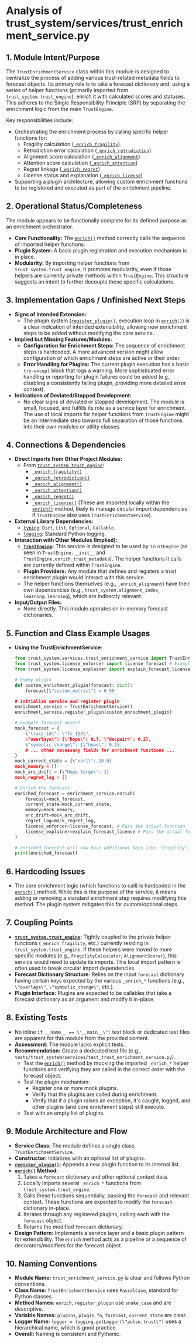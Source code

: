 # Analysis of trust_system/services/trust_enrichment_service.py

## 1. Module Intent/Purpose

The `TrustEnrichmentService` class within this module is designed to centralize the process of adding various trust-related metadata fields to forecast objects. Its primary role is to take a forecast dictionary and, using a series of helper functions (primarily imported from `trust_system.trust_engine`), enrich it with calculated scores and statuses. This adheres to the Single Responsibility Principle (SRP) by separating the enrichment logic from the main `TrustEngine`.

Key responsibilities include:
-   Orchestrating the enrichment process by calling specific helper functions for:
    -   Fragility calculation ([`_enrich_fragility`](trust_system/trust_engine.py:770))
    -   Retrodiction error calculation ([`_enrich_retrodiction`](trust_system/trust_engine.py:778))
    -   Alignment score calculation ([`_enrich_alignment`](trust_system/trust_engine.py:794))
    -   Attention score calculation ([`_enrich_attention`](trust_system/trust_engine.py:804))
    -   Regret linkage ([`_enrich_regret`](trust_system/trust_engine.py:808))
    -   License status and explanation ([`_enrich_license`](trust_system/trust_engine.py:812))
-   Supporting a plugin architecture, allowing custom enrichment functions to be registered and executed as part of the enrichment pipeline.

## 2. Operational Status/Completeness

The module appears to be functionally complete for its defined purpose as an enrichment orchestrator.
-   **Core Functionality:** The [`enrich()`](trust_system/services/trust_enrichment_service.py:17) method correctly calls the sequence of imported helper functions.
-   **Plugin System:** A basic plugin registration and execution mechanism is in place.
-   **Modularity:** By importing helper functions from `trust_system.trust_engine`, it promotes modularity, even if those helpers are currently private methods within `TrustEngine`. This structure suggests an intent to further decouple these specific calculations.

## 3. Implementation Gaps / Unfinished Next Steps

-   **Signs of Intended Extension:**
    -   The plugin system ([`register_plugin()`](trust_system/services/trust_enrichment_service.py:14), execution loop in [`enrich()`](trust_system/services/trust_enrichment_service.py:17)) is a clear indication of intended extensibility, allowing new enrichment steps to be added without modifying the core service.
-   **Implied but Missing Features/Modules:**
    -   **Configuration for Enrichment Steps:** The sequence of enrichment steps is hardcoded. A more advanced version might allow configuration of which enrichment steps are active or their order.
    -   **Error Handling for Plugins:** The current plugin execution has a basic `try-except` block that logs a warning. More sophisticated error handling or reporting for plugin failures could be added (e.g., disabling a consistently failing plugin, providing more detailed error context).
-   **Indications of Deviated/Stopped Development:**
    -   No clear signs of deviated or stopped development. The module is small, focused, and fulfills its role as a service layer for enrichment. The use of local imports for helper functions from `TrustEngine` might be an intermediate step towards full separation of those functions into their own modules or utility classes.

## 4. Connections & Dependencies

-   **Direct Imports from Other Project Modules:**
    -   From [`trust_system.trust_engine`](trust_system/trust_engine.py:21):
        -   [`_enrich_fragility()`](trust_system/trust_engine.py:770)
        -   [`_enrich_retrodiction()`](trust_system/trust_engine.py:778)
        -   [`_enrich_alignment()`](trust_system/trust_engine.py:794)
        -   [`_enrich_attention()`](trust_system/trust_engine.py:804)
        -   [`_enrich_regret()`](trust_system/trust_engine.py:808)
        -   [`_enrich_license()`](trust_system/trust_engine.py:812)
        (These are imported locally within the [`enrich()`](trust_system/services/trust_enrichment_service.py:17) method, likely to manage circular import dependencies if `TrustEngine` also uses `TrustEnrichmentService`).
-   **External Library Dependencies:**
    -   [`typing`](https://docs.python.org/3/library/typing.html): `Dict`, `List`, `Optional`, `Callable`.
    -   [`logging`](https://docs.python.org/3/library/logging.html): Standard Python logging.
-   **Interaction with Other Modules (Implied):**
    -   **[`TrustEngine`](trust_system/trust_engine.py:1):** This service is designed to be used by `TrustEngine` (as seen in `TrustEngine.__init__` and `TrustEngine.enrich_trust_metadata`). The helper functions it calls are currently defined within `TrustEngine`.
    -   **Plugin Providers:** Any module that defines and registers a trust enrichment plugin would interact with this service.
    -   The helper functions themselves (e.g., `_enrich_alignment`) have their own dependencies (e.g., `trust_system.alignment_index`, `learning.learning`), which are indirectly relevant.
-   **Input/Output Files:**
    -   None directly. This module operates on in-memory forecast dictionaries.

## 5. Function and Class Example Usages

-   **Using the TrustEnrichmentService:**
    ```python
    from trust_system.services.trust_enrichment_service import TrustEnrichmentService
    from trust_system.license_enforcer import license_forecast # Example dependency for _enrich_license
    from trust_system.license_explainer import explain_forecast_license # Example dependency

    # Dummy plugin
    def custom_enrichment_plugin(forecast: dict):
        forecast[\"custom_metric\"] = 0.99

    # Initialize service and register plugin
    enrichment_service = TrustEnrichmentService()
    enrichment_service.register_plugin(custom_enrichment_plugin)

    # Example forecast object
    mock_forecast = {
        \"trace_id\": \"fc_123\",
        \"overlays\": {\"hope\": 0.7, \"despair\": 0.2},
        \"symbolic_change\": {\"hope\": 0.1},
        # ... other necessary fields for enrichment functions ...
    }
    mock_current_state = {\"var1\": 10.0}
    mock_memory = []
    mock_arc_drift = {\"Hope Surge\": 1}
    mock_regret_log = []

    # Enrich the forecast
    enriched_forecast = enrichment_service.enrich(
        forecast=mock_forecast,
        current_state=mock_current_state,
        memory=mock_memory,
        arc_drift=mock_arc_drift,
        regret_log=mock_regret_log,
        license_enforcer=license_forecast, # Pass the actual function
        license_explainer=explain_forecast_license # Pass the actual function
    )

    # enriched_forecast will now have additional keys like 'fragility', 'alignment_score', 'license_status', 'custom_metric', etc.
    print(enriched_forecast)
    ```

## 6. Hardcoding Issues

-   The core enrichment logic (which functions to call) is hardcoded in the [`enrich()`](trust_system/services/trust_enrichment_service.py:17) method. While this is the purpose of the service, it means adding or removing a standard enrichment step requires modifying this method. The plugin system mitigates this for custom/optional steps.

## 7. Coupling Points

-   **[`trust_system.trust_engine`](trust_system/trust_engine.py:1):** Tightly coupled to the private helper functions (`_enrich_fragility`, etc.) currently residing in `trust_system.trust_engine`. If these helpers were moved to more specific modules (e.g., `FragilityCalculator`, `AlignmentScorer`), this service would need to update its imports. This local import pattern is often used to break circular import dependencies.
-   **Forecast Dictionary Structure:** Relies on the input `forecast` dictionary having certain keys expected by the various `_enrich_*` functions (e.g., `\"overlays\"`, `\"symbolic_change\"`, etc.).
-   **Plugin Interface:** Plugins are expected to be callables that take a forecast dictionary as an argument and modify it in-place.

## 8. Existing Tests

-   No inline `if __name__ == \"__main__\":` test block or dedicated test files are apparent for this module from the provided content.
-   **Assessment:** The module lacks explicit tests.
-   **Recommendation:** Create a dedicated test file (e.g., `tests/trust_system/services/test_trust_enrichment_service.py`).
    -   Test the [`enrich()`](trust_system/services/trust_enrichment_service.py:17) method by mocking the imported `_enrich_*` helper functions and verifying they are called in the correct order with the forecast object.
    -   Test the plugin mechanism:
        -   Register one or more mock plugins.
        -   Verify that the plugins are called during enrichment.
        -   Verify that if a plugin raises an exception, it's caught, logged, and other plugins (and core enrichment steps) still execute.
    -   Test with an empty list of plugins.

## 9. Module Architecture and Flow

-   **Service Class:** The module defines a single class, `TrustEnrichmentService`.
-   **Constructor:** Initializes with an optional list of plugins.
-   **[`register_plugin()`](trust_system/services/trust_enrichment_service.py:14):** Appends a new plugin function to its internal list.
-   **[`enrich()`](trust_system/services/trust_enrichment_service.py:17) Method:**
    1.  Takes a `forecast` dictionary and other optional context data.
    2.  Locally imports several `_enrich_*` functions from `trust_system.trust_engine`.
    3.  Calls these functions sequentially, passing the `forecast` and relevant context. These functions are expected to modify the `forecast` dictionary in-place.
    4.  Iterates through any registered plugins, calling each with the `forecast` object.
    5.  Returns the modified `forecast` dictionary.
-   **Design Pattern:** Implements a service layer and a basic plugin pattern for extensibility. The `enrich` method acts as a pipeline or a sequence of decorators/modifiers for the forecast object.

## 10. Naming Conventions

-   **Module Name:** `trust_enrichment_service.py` is clear and follows Python conventions.
-   **Class Name:** `TrustEnrichmentService` uses `PascalCase`, standard for Python classes.
-   **Method Names:** `enrich`, `register_plugin` use `snake_case` and are descriptive.
-   **Variable Names:** `plugins`, `plugin_fn`, `forecast`, `current_state` are clear.
-   **Logger Name:** `logger = logging.getLogger(\"pulse.trust\")` uses a hierarchical name, which is good practice.
-   **Overall:** Naming is consistent and Pythonic.